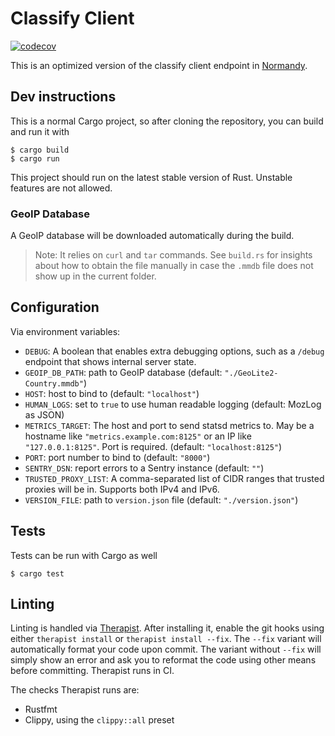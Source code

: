 # Classify Client

 [![codecov](https://codecov.io/gh/mozilla/classify-client/branch/master/graph/badge.svg)](https://codecov.io/gh/mozilla/classify-client)

This is an optimized version of the classify client endpoint in [Normandy](https://github.com/mozilla/normandy).

## Dev instructions

This is a normal Cargo project, so after cloning the repository, you can build and run it with

```shell
$ cargo build
$ cargo run
```

This project should run on the latest stable version of Rust. Unstable features are not allowed.

### GeoIP Database

A GeoIP database will be downloaded automatically during the build.

> Note: It relies on `curl` and `tar` commands. See `build.rs` for insights about how to obtain
> the file manually in case the `.mmdb` file does not show up in the current folder.

## Configuration

Via environment variables:

- `DEBUG`: A boolean that enables extra debugging options, such as a `/debug`
    endpoint that shows internal server state.
- `GEOIP_DB_PATH`: path to GeoIP database (default: `"./GeoLite2-Country.mmdb"`)
- `HOST`: host to bind to (default: `"localhost"`)
- `HUMAN_LOGS`: set to `true` to use human readable logging (default: MozLog as JSON)
- `METRICS_TARGET`: The host and port to send statsd metrics to. May be a
    hostname like `"metrics.example.com:8125"` or an IP like
    `"127.0.0.1:8125"`. Port is required. (default: `"localhost:8125"`)
- `PORT`: port number to bind to (default: `"8000"`)
- `SENTRY_DSN`: report errors to a Sentry instance (default: `""`)
- `TRUSTED_PROXY_LIST`: A comma-separated list of CIDR ranges that trusted
    proxies will be in. Supports both IPv4 and IPv6.
- `VERSION_FILE`: path to `version.json` file (default: `"./version.json"`)

## Tests

Tests can be run with Cargo as well

```shell
$ cargo test
```

## Linting

Linting is handled via
[Therapist](https://therapist.readthedocs.io/en/latest/). After installing it,
enable the git hooks using either `therapist install` or `therapist install
--fix`. The `--fix` variant will automatically format your code upon commit.
The variant without `--fix` will simply show an error and ask you to reformat
the code using other means before committing.  Therapist runs in CI.

The checks Therapist runs are:

* Rustfmt
* Clippy, using the `clippy::all` preset

